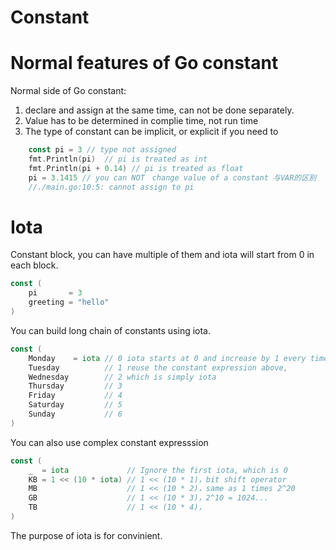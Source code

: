 # Constant


# Normal features of Go constant

Normal side of Go constant:
1. declare and assign at the same time, can not be done separately. 
2. Value has to be determined in complie time, not run time
3. The type of constant can be implicit, or explicit if you need to

```go
	const pi = 3 // type not assigned
	fmt.Println(pi)  // pi is treated as int
    fmt.Println(pi + 0.14) // pi is treated as float
	pi = 3.1415 // you can NOT　change value of a constant 与VAR的区别
    //./main.go:10:5: cannot assign to pi
```


# Iota

Constant block, you can have multiple of them and iota will start from 0 in each block.
```go
const (
	pi       = 3
	greeting = "hello"
)
```
You can build long chain of constants using iota.
```go
const (
	Monday    = iota // 0 iota starts at 0 and increase by 1 every time it is used
	Tuesday          // 1 reuse the constant expression above, 
	Wednesday        // 2 which is simply iota
	Thursday         // 3
	Friday           // 4
	Saturday         // 5
	Sunday           // 6
)
```
You can also use complex constant expresssion
```go
const (
	_  = iota             // Ignore the first iota, which is 0
	KB = 1 << (10 * iota) // 1 << (10 * 1)，bit shift operator
	MB                    // 1 << (10 * 2)，same as 1 times 2^20
	GB                    // 1 << (10 * 3)，2^10 = 1024...
	TB                    // 1 << (10 * 4)，
)
```
The purpose of iota is for convinient.
